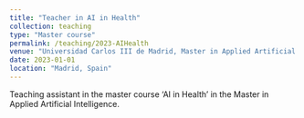 ```yaml
---
title: "Teacher in AI in Health"
collection: teaching
type: "Master course"
permalink: /teaching/2023-AIHealth
venue: "Universidad Carlos III de Madrid, Master in Applied Artificial Intelligence"
date: 2023-01-01
location: "Madrid, Spain"
---
```


Teaching assistant in the master course ‘AI in Health’ in the Master in Applied Artificial Intelligence.
